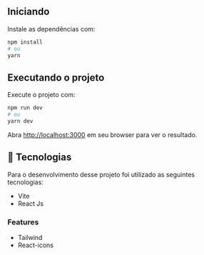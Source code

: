 ## Iniciando

Instale as dependências com:

```bash
npm install
# ou
yarn 
```

## Executando o projeto

Execute o projeto com:

```bash
npm run dev
# ou
yarn dev
```

Abra [http://localhost:3000](http://localhost:3000) em seu browser para ver o resultado.

## 🚀 Tecnologias

Para o desenvolvimento desse projeto foi utilizado as seguintes tecnologias:

- Vite
- React Js

### Features

- Tailwind 
- React-icons


